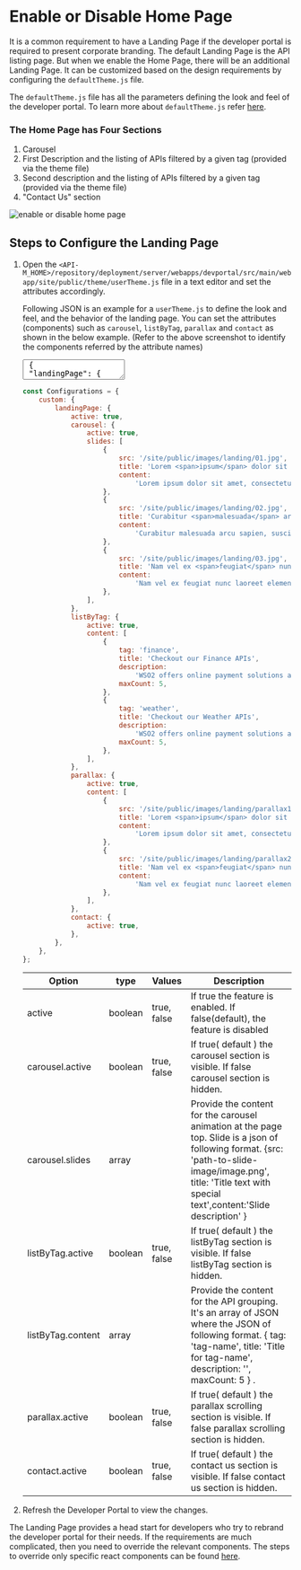 # Enable or Disable Home Page

It is a common requirement to have a Landing Page if the developer portal is required to present corporate branding. The default Landing Page is the API listing page. But when we enable the Home Page, there will be an additional Landing Page. It can be customized based on the design requirements by configuring the `defaultTheme.js` file.

The `defaultTheme.js` file has all the parameters defining the look and feel of the developer portal. To learn more about `defaultTheme.js` refer [here]({{base_path}}/reference/customize-product/customizations/customizing-the-developer-portal/overriding-developer-portal-theme/#global-theming).

### The Home Page has Four Sections
1. Carousel
2. First Description and the listing of APIs filtered by a given tag (provided via the theme file)
3. Second description and the listing of APIs filtered by a given tag (provided via the theme file)
4. "Contact Us" section

 ![enable or disable home page]({{base_path}}/assets/img/learn/enable-or-disable-home-page.png) 

## Steps to Configure the Landing Page

1. Open the `<API-M_HOME>/repository/deployment/server/webapps/devportal/src/main/webapp/site/public/theme/userTheme.js` file in a text editor and set the attributes accordingly.

    Following JSON is an example for a `userTheme.js` to define the look and feel, and the behavior of the landing page. You can set the attributes (components) such as `carousel`, `listByTag`, `parallax` and `contact` as shown in the below example. (Refer to the above screenshot to identify the components referred by the attribute names)

    <div>
    <div class="jsonTreeOutput"></div>
    <textarea class="jsonTreeInput" data-level="2">
    {
    "landingPage": {
          "active": true,
          "carousel": {
            "active": true,
            "slides": [
              {
                "src": "/site/public/images/landing/01.jpg",
                "title": "Lorem <span>ipsum</span> dolor sit amet",
                "content": "Lorem ipsum dolor sit amet, consectetur adipiscing elit. Integer felis lacus, placerat vel condimentum in, porta a urna. Suspendisse dolor diam, vestibulum at molestie dapibus, semper eget ex. Morbi sit amet euismod tortor."
              },
              {
                "src": "/site/public/images/landing/02.jpg",
                "title": "Curabitur <span>malesuada</span> arcu sapien",
                "content": "Curabitur malesuada arcu sapien, suscipit egestas purus efficitur vitae. Etiam vulputate hendrerit venenatis. "
              },
              {
                "src": "/site/public/images/landing/03.jpg",
                "title": "Nam vel ex <span>feugiat</span> nunc laoreet",
                "content": "Nam vel ex feugiat nunc laoreet elementum. Duis sed nibh condimentum, posuere risus a, mollis diam. Vivamus ultricies, augue id pulvinar semper, mauris lorem bibendum urna, eget tincidunt quam ex ut diam."
              }
            ]
          },
          "listByTag": {
            "active": true,
            "content": [
              {
                "tag": "finance",
                "title": "Checkout our Finance APIs",
                "description": "We offers online payment solutions and has more than 123 million customers worldwide. The WSO2 Finane API makes powerful functionality available to developers by exposing various features of our platform. Functionality includes but is not limited to invoice management, transaction processing and account management.",
                "maxCount": 5
              },
              {
                "tag": "weather",
                "title": "Checkout our Weather APIs",
                "description": "We offers online payment solutions and has more than 123 million customers worldwide. The WSO2 Finane API makes powerful functionality available to developers by exposing various features of our platform. Functionality includes but is not limited to invoice management, transaction processing and account management.",
                "maxCount": 5
              }
            ]
          },
          "parallax": {
            "active": true,
            "content": [
              {
                "src": "/site/public/images/landing/parallax1.jpg",
                "title": "Lorem <span>ipsum</span> dolor sit amet",
                "content": "Lorem ipsum dolor sit amet, consectetur adipiscing elit. Integer felis lacus, placerat vel condimentum in, porta a urna. Suspendisse dolor diam, vestibulum at molestie dapibus, semper eget ex. Morbi sit amet euismod tortor."
              },
              {
                "src": "/site/public/images/landing/parallax2.jpg",
                "title": "Nam vel ex <span>feugiat</span> nunc laoreet",
                "content": "Nam vel ex feugiat nunc laoreet elementum. Duis sed nibh condimentum, posuere risus a, mollis diam. Vivamus ultricies, augue id pulvinar semper, mauris lorem bibendum urna, eget tincidunt quam ex ut diam."
              }
            ]
          },
          "contact": {
            "active": true
          }
        }}
    </textarea>
    </div>

    ``` js
    const Configurations = {
        custom: {
            landingPage: {
                active: true,
                carousel: {
                    active: true,
                    slides: [
                        {
                            src: '/site/public/images/landing/01.jpg',
                            title: 'Lorem <span>ipsum</span> dolor sit amet',
                            content:
                                'Lorem ipsum dolor sit amet, consectetur adipiscing elit. Integer felis lacus, placerat vel condimentum in, porta a urna. Suspendisse dolor diam, vestibulum at molestie dapibus, semper eget ex. Morbi sit amet euismod tortor.',
                        },
                        {
                            src: '/site/public/images/landing/02.jpg',
                            title: 'Curabitur <span>malesuada</span> arcu sapien',
                            content:
                                'Curabitur malesuada arcu sapien, suscipit egestas purus efficitur vitae. Etiam vulputate hendrerit venenatis. ',
                        },
                        {
                            src: '/site/public/images/landing/03.jpg',
                            title: 'Nam vel ex <span>feugiat</span> nunc laoreet',
                            content:
                                'Nam vel ex feugiat nunc laoreet elementum. Duis sed nibh condimentum, posuere risus a, mollis diam. Vivamus ultricies, augue id pulvinar semper, mauris lorem bibendum urna, eget tincidunt quam ex ut diam.',
                        },
                    ],
                },
                listByTag: {
                    active: true,
                    content: [
                        {
                            tag: 'finance',
                            title: 'Checkout our Finance APIs',
                            description:
                                'WSO2 offers online payment solutions and have more than 123 million customers worldwide. The WSO2 Finance API makes powerful functionality available to developers by exposing various features of the platform. Functionality includes but is not limited to invoice management, transaction processing, and account management.',
                            maxCount: 5,
                        },
                        {
                            tag: 'weather',
                            title: 'Checkout our Weather APIs',
                            description:
                                'WSO2 offers online payment solutions and have more than 123 million customers worldwide. The WSO2 Finance API makes powerful functionality available to developers by exposing various features of the platform. Functionality includes but is not limited to invoice management, transaction processing, and account management.',
                            maxCount: 5,
                        },
                    ],
                },
                parallax: {
                    active: true,
                    content: [
                        {
                            src: '/site/public/images/landing/parallax1.jpg',
                            title: 'Lorem <span>ipsum</span> dolor sit amet',
                            content:
                                'Lorem ipsum dolor sit amet, consectetur adipiscing elit. Integer felis lacus, placerat vel condimentum in, porta a urna. Suspendisse dolor diam, vestibulum at molestie dapibus, semper eget ex. Morbi sit amet euismod tortor.',
                        },
                        {
                            src: '/site/public/images/landing/parallax2.jpg',
                            title: 'Nam vel ex <span>feugiat</span> nunc laoreet',
                            content:
                                'Nam vel ex feugiat nunc laoreet elementum. Duis sed nibh condimentum, posuere risus a, mollis diam. Vivamus ultricies, augue id pulvinar semper, mauris lorem bibendum urna, eget tincidunt quam ex ut diam.',
                        },
                    ],
                },
                contact: {
                    active: true,
                },
            },
        },
    };

    ```

    | Option | type | Values | Description |
    | ------ | -- | ----------- | ----------- |
    | active | boolean | true, false | If true the feature is enabled. If false(default), the feature is disabled  |
    | carousel.active | boolean | true, false | If true( default ) the carousel section is visible. If false carousel section is hidden. |
    | carousel.slides | array | |  Provide the content for the carousel animation at the page top. Slide is a json of following format. {src: 'path-to-slide-image/image.png', title: 'Title text with <span>special text</span>',content:'Slide description' }  |
    | listByTag.active | boolean | true, false | If true( default ) the listByTag section is visible. If false listByTag section is hidden. |
    listByTag.content | array | | Provide the content for the API grouping. It's an array of JSON where the JSON of following format. { tag: 'tag-name', title: 'Title for tag-name', description: '', maxCount: 5 } .|
    | parallax.active | boolean | true, false | If true( default ) the parallax scrolling section is visible. If false parallax scrolling section is hidden. |
    | contact.active | boolean | true, false | If true( default ) the contact us section is visible. If false contact us section is hidden. |  

2. Refresh the Developer Portal to view the changes.  

The Landing Page provides a head start for developers who try to rebrand the developer portal for their needs. If the requirements are much complicated, then you need to override the relevant components. The steps to override only specific react components can be found [here]({{base_path}}/reference/customize-product/customizations/advanced-ui-customization/).

